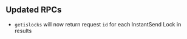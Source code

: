 Updated RPCs
------------

* `getislocks` will now return request `id` for each InstantSend Lock in results
